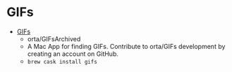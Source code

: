 # GIFs
- [GIFs](https://github.com/orta/GIFs)
  -  orta/GIFsArchived
  - A Mac App for finding GIFs. Contribute to orta/GIFs development by creating an account on GitHub.
  - `brew cask install gifs`
